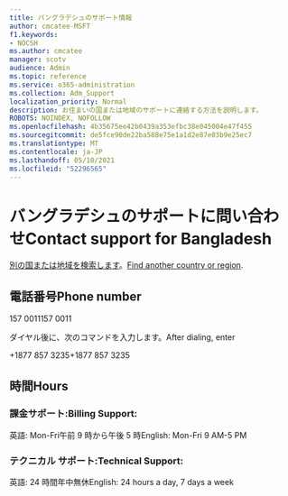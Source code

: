 ```yaml
---
title: バングラデシュのサポート情報
author: cmcatee-MSFT
f1.keywords:
- NOCSH
ms.author: cmcatee
manager: scotv
audience: Admin
ms.topic: reference
ms.service: o365-administration
ms.collection: Adm_Support
localization_priority: Normal
description: お住まいの国または地域のサポートに連絡する方法を説明します。
ROBOTS: NOINDEX, NOFOLLOW
ms.openlocfilehash: 4b35675ee42b0439a353efbc38e045004e47f455
ms.sourcegitcommit: de5fce90de22ba588e75e1a1d2e87e03b9e25ec7
ms.translationtype: MT
ms.contentlocale: ja-JP
ms.lasthandoff: 05/10/2021
ms.locfileid: "52296565"
---
```

# <a name="contact-support-for-bangladesh"></a><span data-ttu-id="d7dc2-103">バングラデシュのサポートに問い合わせ</span><span class="sxs-lookup"><span data-stu-id="d7dc2-103">Contact support for Bangladesh</span></span>

<span data-ttu-id="d7dc2-104">[別の国または地域を検索します](../../business-video/get-help-support.md)。</span><span class="sxs-lookup"><span data-stu-id="d7dc2-104">[Find another country or region](../../business-video/get-help-support.md).</span></span>

## <a name="phone-number"></a><span data-ttu-id="d7dc2-105">電話番号</span><span class="sxs-lookup"><span data-stu-id="d7dc2-105">Phone number</span></span>
<span data-ttu-id="d7dc2-106">157 0011</span><span class="sxs-lookup"><span data-stu-id="d7dc2-106">157 0011</span></span>

<span data-ttu-id="d7dc2-107">ダイヤル後に、次のコマンドを入力します。</span><span class="sxs-lookup"><span data-stu-id="d7dc2-107">After dialing, enter</span></span>

<span data-ttu-id="d7dc2-108">+1877 857 3235</span><span class="sxs-lookup"><span data-stu-id="d7dc2-108">+1877 857 3235</span></span>

## <a name="hours"></a><span data-ttu-id="d7dc2-109">時間</span><span class="sxs-lookup"><span data-stu-id="d7dc2-109">Hours</span></span>
### <a name="billing-support"></a><span data-ttu-id="d7dc2-110">課金サポート:</span><span class="sxs-lookup"><span data-stu-id="d7dc2-110">Billing Support:</span></span>

<span data-ttu-id="d7dc2-111">英語: Mon-Fri午前 9 時から午後 5 時</span><span class="sxs-lookup"><span data-stu-id="d7dc2-111">English: Mon-Fri 9 AM-5 PM</span></span>

### <a name="technical-support"></a><span data-ttu-id="d7dc2-112">テクニカル サポート:</span><span class="sxs-lookup"><span data-stu-id="d7dc2-112">Technical Support:</span></span>

<span data-ttu-id="d7dc2-113">英語: 24 時間年中無休</span><span class="sxs-lookup"><span data-stu-id="d7dc2-113">English: 24 hours a day, 7 days a week</span></span>

